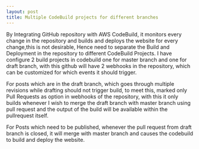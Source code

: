 ```yaml
---
layout: post
title: Multiple CodeBuild projects for different branches
---
```


By Integrating GitHub repository with AWS CodeBuild, it monitors every change in the repository and builds and deploys the website for every change,this is not desirable, Hence need to separate the Build and Deployment in the repository to different CodeBuild Projects. I have configure 2 build projects in codebuild one for master branch and one for draft branch, with this github will have 2 webhooks in the repository, which can be customized for which events it should trigger.

For posts which are in the draft branch, which goes through multiple revisions while drafting should not trigger build, to meet this, marked only Pull Requests as option in webhooks of the repository, with this it only builds whenever I wish to merge the draft branch with master branch using pull request and the output of the build will be available within the pullrequest itself.

For Posts which need to be published, whenever the pull request from draft branch is closed, it will merge with master branch and causes the codebuild to build and deploy the website.

